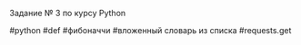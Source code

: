 Задание № 3 по курсу Python

#python 
#def 
#фибоначчи 
#вложенный словарь из списка 
#requests.get
